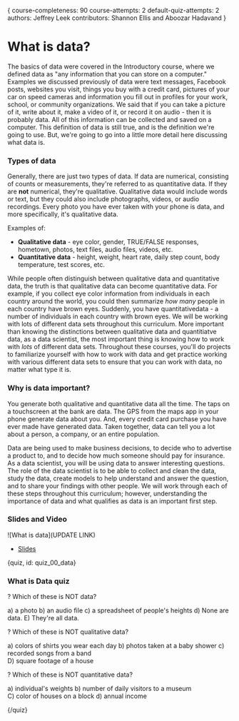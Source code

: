 {
course-completeness: 90
course-attempts: 2
default-quiz-attempts: 2
authors: Jeffrey Leek
contributors: Shannon Ellis and Aboozar Hadavand
}

# What is data?

The basics of data were covered in the Introductory course, where we defined data as "any information that you can store on a computer." Examples we discussed previously of data were text messages, Facebook posts, websites you visit, things you buy with a credit card, pictures of your car on speed cameras and information you fill out in profiles for your work, school, or community organizations. We said that if you can take a picture of it, write about it, make a video of it, or record it on audio - then it is probably data. All of this information can be collected and saved on a computer. This definition of data is still true, and is the definition we're going to use. But, we're going to go into a little more detail here discussing what data is. 

### Types of data

Generally, there are just two types of data. If data are numerical, consisting of counts or measurements, they're referred to as quantitative data. If they are **not** numerical, they're qualitative. Qualitative data would include words or text, but they could also include photographs, videos, or audio recordings. Every photo you have ever taken with your phone is data, and more specifically, it's qualitative data.

Examples of: 
* **Qualitative data** - eye color, gender, TRUE/FALSE responses, hometown, photos, text files, audio files, videos, etc.
* **Quantitative data** - height, weight, heart rate, daily step count, body temperature, test scores, etc.

While people often distinguish between qualitative data and quantitative data, the truth is that qualitative data can become quantitative data. For example, if you collect eye color information from individuals in each country around the world, you could then summarize *how many* people in each country have brown eyes. Suddenly, you have quantitativedata - a number of individuals in each country with brown eyes. We will be working with lots of different data sets throughout this curriculum. More important than knowing the distinctions between qualitative data and quantitiatve data, as a data scientist, the most important thing is knowing how to work with *lots* of different data sets. Throughout these courses, you'll do projects to familiarize yourself with how to work with data and get practice working with various different data sets to ensure that you can work with data, no matter what type it is.

### Why is data important?

You generate both qualitative and quantitative data all the time. The taps on a touchscreen at the bank are data. The GPS from the maps app in your phone generate data about you. And, every credit card purchase you have ever made have generated data. Taken together, data can tell you a lot about a person, a company, or an entire population. 

Data are being used to make business decisions, to decide who to advertise a product to, and to decide how much someone should pay for insurance. As a data scientist, you will be using data to answer interesting questions. The role of the data scientist is to be able to collect and clean the data, study the data, create models to help understand and answer the question, and to share your findings with other people. We will work through each of these steps throughout this curriculum; however, understanding the importance of data and what qualifies as data is an important first step.

### Slides and Video

![What is data](UPDATE LINK)

* [Slides](https://docs.google.com/presentation/d/1btywbP59z-QJKtRw5yjQn81Gsck8Tc6Q-q3djeCfnYI/edit?usp=sharing)


{quiz, id: quiz_00_data}

### What is Data quiz

? Which of these is NOT data?

a) a photo
b) an audio file
c) a spreadsheet of people's heights
d) None are data.
E) They're all data.

? Which of these is NOT qualitative data?

a) colors of shirts you wear each day
b) photos taken at a baby shower
c) recorded songs from a band  
D) square footage of a house

? Which of these is NOT quantitative data?

a) individual's weights
b) number of daily visitors to a museum  
C) color of houses on a block
d) annual income


{/quiz}

